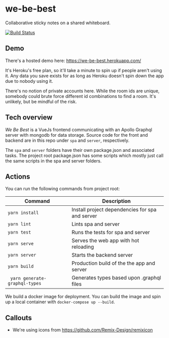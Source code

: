 # we-be-best
Collaborative sticky notes on a shared whiteboard.

[![Build Status](https://travis-ci.org/yearofthedan/we-be-best.svg?branch=master)](https://travis-ci.org/yearofthedan/we-be-best)

## Demo
There's a hosted demo here:
https://we-be-best.herokuapp.com/

It's Heroku's free plan, so it'll take a minute to spin up if people aren't using it.
Any data you save exists for as long as Heroku doesn't spin down the app due to nobody using it.

There's no notion of private accounts here. While the room ids are unique, somebody could brute force different id combinations to find a room. It's unlikely, but be mindful of the risk. 

## Tech overview
_We Be Best_ is a VueJs frontend communicating with an Apollo Graphql server with mongodb for data storage.
Source code for the front and backend are in this repo under `spa` and `server`, respectively.

The `spa` and `server` folders have their own package.json and associated tasks.
The project root package.json has some scripts which mostly just call the same scripts in the spa and server folders.  

## Actions
You can run the following commands from project root:

| Command         | Description                                     |
| --------------- | ----------------------------------------------- |
| `yarn install`  | Install project dependencies for spa and server |
| `yarn lint`     | Lints spa and server                            |
| `yarn test`     | Runs the tests for spa and server               |
| `yarn serve`    | Serves the web app with hot reloading           |
| `yarn server`   | Starts the backend server                       |
| `yarn build`    | Production build of the the app and server      |
| ` yarn generate-graphql-types` | Generates types based upon .graphql files | 

We build a docker image for deployment. 
You can build the image and spin up a local container with `docker-compose up --build`.


## Callouts

- We're using icons from https://github.com/Remix-Design/remixicon

